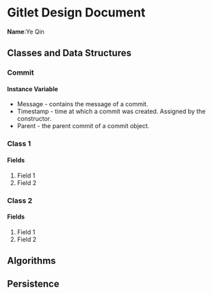# Gitlet Design Document

**Name**:Ye Qin

## Classes and Data Structures

### Commit

#### Instance Variable
* Message - contains the message of a commit.
* Timestamp - time at which a commit was created. Assigned by the constructor.
* Parent - the parent commit of a commit object.

### Class 1

#### Fields

1. Field 1
2. Field 2


### Class 2

#### Fields

1. Field 1
2. Field 2


## Algorithms

## Persistence

